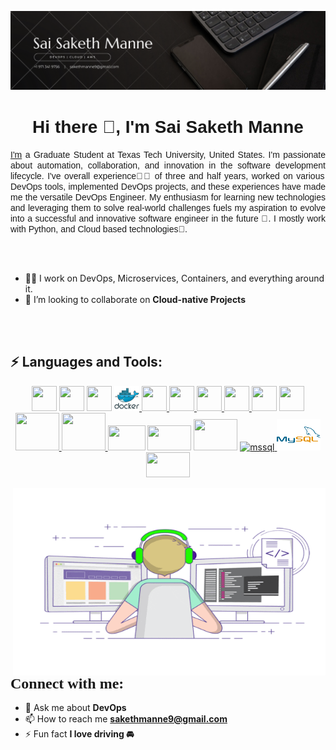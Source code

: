 ![image](https://github.com/SakethManne27/sakethmanne27/blob/main/assets/myBanner.png)

<h1 align="center"><font face="Arial">Hi there 👋, I'm Sai Saketh Manne </font></h1>
<p align="justify"><font face="Arial"><a href="https://www.linkedin.com/in/sai-saketh-manne-bb382a2b1" target="_blank" rel="noreferrer">I'm</a> a Graduate Student at Texas Tech University, United States. I'm passionate about automation, collaboration, and innovation in the software development lifecycle. I've overall experience👨‍💻 of three and half years, worked on various DevOps tools, implemented DevOps projects, and these experiences have made me the versatile DevOps Engineer. My enthusiasm for learning new technologies and leveraging them to solve real-world challenges fuels my aspiration to evolve into a successful and innovative software engineer in the future 💯. I mostly work with Python, and Cloud based technologies🚀. </font></p>

<br>
</br>

- 👨‍💻 I work on DevOps, Microservices, Containers, and everything around it.
- 👯 I’m looking to collaborate on **Cloud-native Projects**

<br>
</br>

## :zap: Languages and Tools:
<p align="center"> 
<a href="https://python.org/" target="_blank" rel="noreferrer"> <img src="https://media1.giphy.com/media/KAq5w47R9rmTuvWOWa/giphy.gif" width="40" height="40"/></a>
<a href="https://www.java.com/" target="_blank" rel="noreferrer"> <img src="https://upload.wikimedia.org/wikipedia/fr/2/2e/Java_Logo.svg" width="40" height="40"/></a>
<a href="https://www.linux.org/" target="blank" rel="noreferrer"> <img src="https://www.vectorlogo.zone/logos/linux/linux-icon.svg" width="40" height="40" /></a>
<a href="https://www.docker.com/" target="_blank" rel="noreferrer"> <img src="https://raw.githubusercontent.com/devicons/devicon/master/icons/docker/docker-original-wordmark.svg" alt="docker" width="40" height="40"/> </a>
<a href="https://www.jenkins.io/" target="_blank" rel="noreferrer"> <img src="https://raw.githubusercontent.com/rutikdevops/logos/1119b9f84c0290e0f0b38982099a2bd027a48bf1/icons/jenkins/jenkins-original.svg" width="40" height="40"/> </a>
<a href="https://kubernetes.io/" target="_blank" rel="noreferrer"> <img src="https://raw.githubusercontent.com/rutikdevops/logos/1119b9f84c0290e0f0b38982099a2bd027a48bf1/icons/kubernetes/kubernetes-plain.svg" width="40" height="40"/> </a>
<a href="https://www.terraform.io/" target="_blank" rel="noreferrer"> <img src="https://raw.githubusercontent.com/rutikdevops/logos/1119b9f84c0290e0f0b38982099a2bd027a48bf1/icons/terraform/terraform-original-wordmark.svg" width="40" height="40"/> </a>
<a href="https://code.visualstudio.com/" target="_blank" ><img src="https://i.giphy.com/media/IdyAQJVN2kVPNUrojM/200.webp" width="40" height="40" /> </a>
<a href="https://www.ansible.com/" target="blank" rel="noreferrer"><img src="https://raw.githubusercontent.com/rutikdevops/logos/1119b9f84c0290e0f0b38982099a2bd027a48bf1/icons/ansible/ansible-plain.svg" width="40" height="40" /></a>
<a href="https://github.com/" target="_blank" rel="noreferrer"><img src="https://media4.giphy.com/media/du3J3cXyzhj75IOgvA/giphy.gif?cid=ecf05e47ly2ckx8fxckeku743n26h2afd81xlke461hl548o&rid=giphy.gif&ct=g" width="40" height="40" /></a>
<a href="https://aws.amazon.com/" target="_blank" rel="noreferrer"> <img src="https://raw.githubusercontent.com/rutikdevops/logos/1119b9f84c0290e0f0b38982099a2bd027a48bf1/icons/amazonwebservices/amazonwebservices-original-wordmark.svg" width="70" height="60" /> </a>
  <a href="https://azure.microsoft.com/" target="_blank" rel="noreferrer"> <img src="https://upload.wikimedia.org/wikipedia/commons/a/a8/Microsoft_Azure_Logo.svg" width="70" height="60" /> </a>
<a href="https://www.chef.io/" target="_blank" rel="noreferrer"><img src="https://intellyx.com/wp-content/uploads/2019/04/chef-software_facebook-share_min-560x416.png" width="60" height="40" /></a>
<a href="https://maven.apache.org/" target="_blank" rel="noreferrer"><img src="https://logowik.com/content/uploads/images/maven-apache3537.jpg" width="70" height="40" /></a>
<a href="https://www.sonarsource.com/products/sonarqube/" target="_blank" rel="noreferrer"><img src="https://www.svgrepo.com/show/354365/sonarqube.svg" width="70" height="50" /></a>
<a href="https://www.microsoft.com/en-us/sql-server" target="_blank" rel="noreferrer"> <img src="https://www.svgrepo.com/show/303229/microsoft-sql-server-logo.svg" alt="mssql" width="70" height="50"/> </a>
<a href="https://www.mysql.com/" target="_blank" rel="noreferrer"> <img src="https://raw.githubusercontent.com/devicons/devicon/master/icons/mysql/mysql-original-wordmark.svg" alt="mysql" width="70" height="50"/></a>
<a href="https://www.sonatype.com/products/nexus-repository" target="_blank" rel="noreferrer"> <img src="https://www.cosmos.esa.int/documents/514868/515269/header-nexus.png/4ed5a00e-411c-9f29-8670-4ab854230057?t=1509370341696" width="70" height="40" /></a>
</p>


<!-- GIF -->
<img align="right" height="300" width="500" src="https://raw.githubusercontent.com/mikonoid/mikonoid/main/images/gifs/coder3.gif" />

<br>
</br>

<!-- Contact Section -->
<h3 align="left"><font size="+2" face="Verdana">Connect with me:</font></h3>
<p align="left">
</p>

- 💬 Ask me about **DevOps**
- 📫 How to reach me **[sakethmanne9@gmail.com](mailto:sakethmanne9@gmail.com)**
- ⚡ Fun fact **I love driving 🚘**
